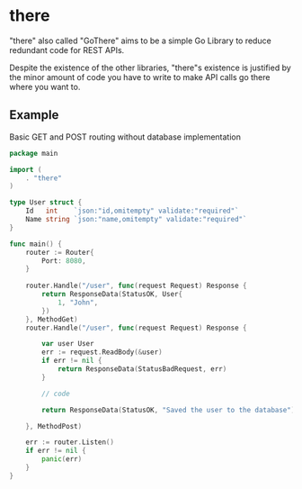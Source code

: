 # there
"there" also called "GoThere" aims to be a simple Go Library to reduce redundant code for REST APIs. 

Despite the existence of the other libraries, "there"s existence is justified by the minor amount of code you have to write to make API calls go there where you want to.

## Example
Basic GET and POST routing without database implementation
```go
package main

import (
	. "there"
)

type User struct {
	Id   int    `json:"id,omitempty" validate:"required"`
	Name string `json:"name,omitempty" validate:"required"`
}

func main() {
	router := Router{
		Port: 8080,
	}
	
	router.Handle("/user", func(request Request) Response {
		return ResponseData(StatusOK, User{
			1, "John",
		})
	}, MethodGet)
	router.Handle("/user", func(request Request) Response {

		var user User
		err := request.ReadBody(&user)
		if err != nil {
			return ResponseData(StatusBadRequest, err)
		}

		// code

		return ResponseData(StatusOK, "Saved the user to the database")

	}, MethodPost)

	err := router.Listen()
	if err != nil {
		panic(err)
	}
}

```